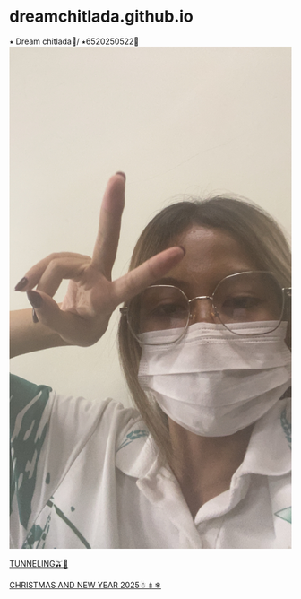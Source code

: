# dreamchitlada.github.io
 ⭑ Dream chitlada🦭/
 ⭑6520250522🦕
![alt text](images/IMG_8325.jpeg)

[TUNNELING🫒🛝](tunneling.md)

[CHRISTMAS AND NEW YEAR 2025☃︎  𖢔  ❄︎](e-card.md)
